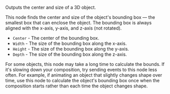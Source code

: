 Outputs the center and size of a 3D object.

This node finds the center and size of the object's bounding box — the smallest box that can enclose the object. The bounding box is always aligned with the x-axis, y-axis, and z-axis (not rotated).

- `Center` - The center of the bounding box.
- `Width` - The size of the bounding box along the x-axis.
- `Height` - The size of the bounding box along the y-axis.
- `Depth` - The size of the bounding box along the z-axis.

For some objects, this node may take a long time to calculate the bounds. If it's slowing down your composition, try sending events to this node less often. For example, if animating an object that slightly changes shape over time, use this node to calculate the object's bounding box once when the composition starts rather than each time the object changes shape.
